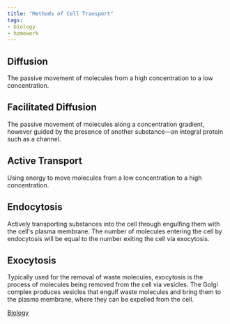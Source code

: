 ```yaml
---
title: "Methods of Cell Transport"
tags:
- biology
- homework
---
```


## Diffusion

The passive movement of molecules from a high concentration to a low concentration.

## Facilitated Diffusion

The passive movement of molecules along a concentration gradient, however guided by the presence of another substance—an integral protein such as a channel.

## Active Transport

Using energy to move molecules from a low concentration to a high concentration.

## Endocytosis

Actively transporting substances into the cell through engulfing them with the cell's plasma membrane. The number of molecules entering the cell by endocytosis will be equal to the number exiting the cell via exocytosis.

## Exocytosis



Typically used for the removal of waste molecules, exocytosis is the process of molecules being removed from the cell via vesicles. The Golgi complex produces vesicles that engulf waste molecules and bring them to the plasma membrane, where they can be expelled from the cell.




[Biology](/Biology)